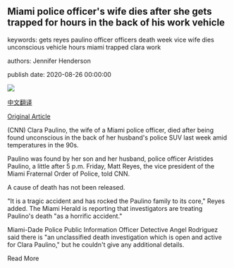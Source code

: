 ## Miami police officer's wife dies after she gets trapped for hours in the back of his work vehicle

keywords: gets reyes paulino officer officers death week vice wife dies unconscious vehicle hours miami trapped clara work

authors: Jennifer Henderson

publish date: 2020-08-26 00:00:00

![](https://cdn.cnn.com/cnnnext/dam/assets/200826004216-01-miami-wife-officer-dead-suv-super-tease.jpg)

[中文翻译](Miami%20police%20officer%27s%20wife%20dies%20after%20she%20gets%20trapped%20for%20hours%20in%20the%20back%20of%20his%20work%20vehicle_zh.md)

[Original Article](https://edition.cnn.com/2020/08/26/us/miami-police-officer-wife-trapped-dies-trnd/index.html)

(CNN) Clara Paulino, the wife of a Miami police officer, died after being found unconscious in the back of her husband's police SUV last week amid temperatures in the 90s.

Paulino was found by her son and her husband, police officer Aristides Paulino, a little after 5 p.m. Friday, Matt Reyes, the vice president of the Miami Fraternal Order of Police, told CNN.

A cause of death has not been released.

"It is a tragic accident and has rocked the Paulino family to its core," Reyes added. The Miami Herald is reporting that investigators are treating Paulino's death "as a horrific accident."

Miami-Dade Police Public Information Officer Detective Angel Rodriguez said there is "an unclassified death investigation which is open and active for Clara Paulino," but he couldn't give any additional details.

Read More